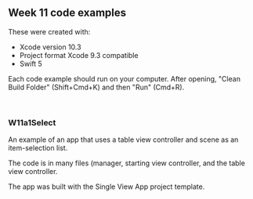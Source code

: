 ## Week 11 code examples

These were created with: 
* Xcode version 10.3
* Project format Xcode 9.3 compatible
* Swift 5

Each code example should run on your computer. After opening, "Clean Build Folder" (Shift+Cmd+K) and then "Run" (Cmd+R). 

<br>

### W11a1Select

An example of an app that uses a table view controller and scene as an item-selection list. 

The code is in many files (manager, starting view controller, and the table view controller.  

The app was built with the Single View App project template.

<br>
